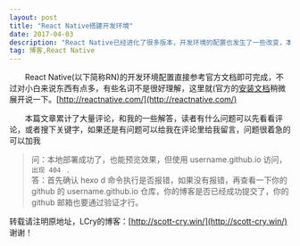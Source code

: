 ```yaml
---
layout: post
title: "React Native搭建开发环境"
date: 2017-04-03 
description: "React Native已经进化了很多版本，开发环境的配置也发生了一些改变，本文仅供参考，请按照官方指引配置，防止某些细节出入导致配置失败。官方英文版配置说明(转载[www.scott-cry.xin](www.scott-cry.xin)"
tag: 博客,React Native 
---   
```


　　React Native(以下简称RN)的开发环境配置直接参考官方文档即可完成，不过对小白来说东西有点多，有些名词不是很好理解，这里就(官方的[安装文档](http://facebook.github.io/react-native/)稍微展开说一下。[http://reactnative.com/](http://reactnative.com/)

　　本篇文章累计了大量评论，和我的一些解答，读者有什么问题可以先看看评论，或者搜下关键字，如果还是有问题可以给我在评论里给我留言，问题很着急的可以加我 


<p> </p>

> 问：本地部署成功了，也能预览效果，但使用 username.github.io 访问，`出现 404 ` .      
> 答：首先确认 hexo d 命令执行是否报错，如果没有报错，再查看一下你的 github 的 username.github.io 仓库，你的博客是否已经成功提交了，你的 github 邮箱也要通过验证才行。

<p> </p>

转载请注明原地址，LCry的博客：[http://scott-cry.win/](http://scott-cry.win/) 谢谢！
